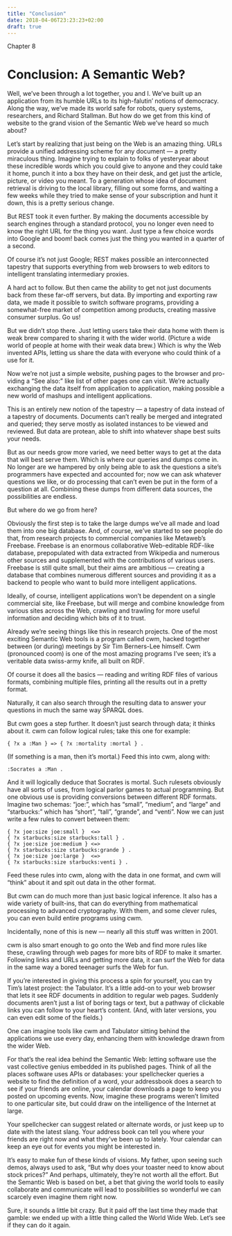 ```yaml
---
title: "Conclusion"
date: 2018-04-06T23:23:23+02:00
draft: true
---
```


Chapter 8

# Conclusion: A Semantic Web?

Well, we’ve been through a lot together, you and I. We’ve built up an application from its humble URLs to its high-falutin’ notions of democracy. Along the way, we’ve made its world safe for robots, query systems, researchers, and Richard Stallman. But how do we get from this kind of website to the grand vision of the Semantic Web we’ve heard so much about?

Let’s start by realizing that just being on the Web is an amazing thing. URLs provide a unified addressing scheme for any document — a pretty miraculous thing. Imagine trying to explain to folks of yesteryear about these incredible words which you could give to anyone and they could take it home, punch it into a box they have on their desk, and get just the article, picture, or video you meant. To a generation whose idea of document retrieval is driving to the local library, filling out some forms, and waiting a few weeks while they tried to make sense of your subscription and hunt it down, this is a pretty serious change.

But REST took it even further. By making the documents accessible by search engines through a standard protocol, you no longer even need to know the right URL for the thing you want. Just type a few choice words into Google and boom! back comes just the thing you wanted in a quarter of a second.

Of course it’s not just Google; REST makes possible an interconnected tapestry that supports everything from web browsers to web editors to intelligent translating intermediary proxies.

A hard act to follow. But then came the ability to get not just documents back from these far-off servers, but data. By importing and exporting raw data, we made it possible to switch software programs, providing a somewhat-free market of competition among products, creating massive consumer surplus. Go us!

But we didn’t stop there. Just letting users take their data home with them is weak brew compared to sharing it with the wider world. (Picture a wide world of
people at home with their weak data brew.) Which is why the Web invented APIs, letting us share the data with everyone who could think of a use for it.

Now we’re not just a simple website, pushing pages to the browser and pro- viding a “See also:” like list of other pages one can visit. We’re actually exchanging the data itself from application to application, making possible a new world of mashups and intelligent applications.

This is an entirely new notion of the tapestry — a tapestry of data instead of a tapestry of documents. Documents can’t really be merged and integrated and queried; they serve mostly as isolated instances to be viewed and reviewed. But data are protean, able to shift into whatever shape best suits your needs.

But as our needs grow more varied, we need better ways to get at the data that will best serve them. Which is where our queries and dumps come in. No longer are we hampered by only being able to ask the questions a site’s programmers have expected and accounted for; now we can ask whatever questions we like, or do processing that can’t even be put in the form of a question at all. Combining these dumps from different data sources, the possibilities are endless.

But where do we go from here?

Obviously the first step is to take the large dumps we’ve all made and load them into one big database. And, of course, we’ve started to see people do that, from research projects to commercial companies like Metaweb’s Freebase. Freebase is an enormous collaborative Web-editable RDF-like database, prepopulated with data extracted from Wikipedia and numerous other sources and supplemented with the contributions of various users. Freebase is still quite small, but their aims are ambitious — creating a database that combines numerous different sources and providing it as a backend to people who want to build more intelligent applications.

Ideally, of course, intelligent applications won’t be dependent on a single commercial site, like Freebase, but will merge and combine knowledge from various sites across the Web, crawling and trawling for more useful information and deciding which bits of it to trust.

Already we’re seeing things like this in research projects. One of the most exciting Semantic Web tools is a program called cwm, hacked together between (or during) meetings by Sir Tim Berners-Lee himself. Cwm (pronounced coom) is one of the most amazing programs I’ve seen; it’s a veritable data swiss-army knife, all built on RDF.

Of course it does all the basics — reading and writing RDF files of various formats, combining multiple files, printing all the results out in a pretty format.

Naturally, it can also search through the resulting data to answer your questions in much the same way SPARQL does.

But cwm goes a step further. It doesn’t just search through data; it thinks about it. cwm can follow logical rules; take this one for example:

    { ?x a :Man } => { ?x :mortality :mortal } .

(If something is a man, then it’s mortal.) Feed this into cwm, along with:

    :Socrates a :Man .

And it will logically deduce that Socrates is mortal. Such rulesets obviously have all sorts of uses, from logical parlor games to actual programming. But one obvious use is providing conversions between different RDF formats. Imagine two schemas: “joe:”, which has “small”, “medium”, and “large” and “starbucks:” which has “short”, “tall”, “grande”, and “venti”. Now we can just write a few rules to convert between them:

    { ?x joe:size joe:small }  <=>
    { ?x starbucks:size starbucks:tall } .
    { ?x joe:size joe:medium } <=>
    { ?x starbucks:size starbucks:grande } .
    { ?x joe:size joe:large }  <=>
    { ?x starbucks:size starbucks:venti } .

Feed these rules into cwm, along with the data in one format, and cwm will “think” about it and spit out data in the other format.

But cwm can do much more than just basic logical inference. It also has a wide variety of built-ins, that can do everything from mathematical processing to advanced cryptography. With them, and some clever rules, you can even build entire programs using cwm.

Incidentally, none of this is new — nearly all this stuff was written in 2001.

cwm is also smart enough to go onto the Web and find more rules like these, crawling through web pages for more bits of RDF to make it smarter. Following links and URLs and getting more data, it can surf the Web for data in the same way a bored teenager surfs the Web for fun.

If you’re interested in giving this process a spin for yourself, you can try Tim’s latest project: the Tabulator. It’s a little add-on to your web browser that lets it see
RDF documents in addition to regular web pages. Suddenly documents aren’t just a list of boring tags or text, but a pathway of clickable links you can follow to your heart’s content. (And, with later versions, you can even edit some of the fields.)

One can imagine tools like cwm and Tabulator sitting behind the applications we use every day, enhancing them with knowledge drawn from the wider Web.

For that’s the real idea behind the Semantic Web: letting software use the vast collective genius embedded in its published pages. Think of all the places software uses APIs or databases: your spellchecker queries a website to find the definition of a word, your addressbook does a search to see if your friends are online, your calendar downloads a page to keep you posted on upcoming events. Now, imagine these programs weren’t limited to one particular site, but could draw on the intelligence of the Internet at large.

Your spellchecker can suggest related or alternate words, or just keep up to date with the latest slang. Your address book can tell you where your friends are right now and what they’ve been up to lately. Your calendar can keep an eye out for events you might be interested in.

It’s easy to make fun of these kinds of visions. My father, upon seeing such demos, always used to ask, “But why does your toaster need to know about stock prices?” And perhaps, ultimately, they’re not worth all the effort. But the Semantic Web is based on bet, a bet that giving the world tools to easily collaborate and communicate will lead to possibilities so wonderful we can scarcely even imagine them right now.

Sure, it sounds a little bit crazy. But it paid off the last time they made that gamble: we ended up with a little thing called the World Wide Web. Let’s see if they can do it again.
